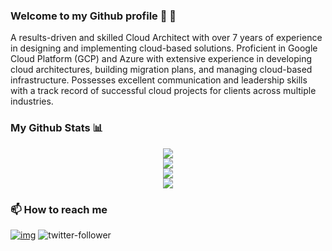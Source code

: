 ### Welcome to my Github profile 👋 👋

A results-driven and skilled Cloud Architect with over 7 years of experience in designing and implementing cloud-based solutions. Proficient in Google Cloud Platform (GCP) and Azure with extensive experience in developing cloud architectures, building migration plans, and managing cloud-based infrastructure. Possesses excellent communication and leadership skills with a track record of successful cloud projects for clients across multiple industries.


### My Github Stats 📊

<p align = "center">
<img src="https://github-readme-stats.vercel.app/api/?username=nikhilmakhijani&count_private=true&theme=tokyonight&showicons=true"><br>
<img src="https://github-readme-stats.vercel.app/api/top-langs/?username=nikhilmakhijani&langs_count=5&theme=tokyonight"><br>
<img src="https://github-readme-streak-stats.herokuapp.com/?user=nikhilmakhijani"><br>
<img src="https://komarev.com/ghpvc/?username=nikhilmakhijani&color=blue">
</p>

### 📫 How to reach me

[![img](https://img.shields.io/badge/LinkedIn-0077B5?style=for-the-badge&logo=linkedin&logoColor=white)](https://www.linkedin.com/in/nikhilmakhijani)
![twitter-follower](https://img.shields.io/twitter/follow/nikhilafc?style=social)




